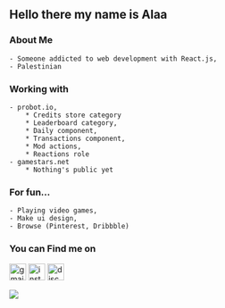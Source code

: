 <div align="left">
    
## Hello there my name is Alaa
    
### About Me
    - Someone addicted to web development with React.js,
    - Palestinian

### Working with
    - probot.io,
        * Credits store category
        * Leaderboard category,
        * Daily component,
        * Transactions component,
        * Mod actions,
        * Reactions role
    - gamestars.net
        * Nothing's public yet
    
### For fun...
    - Playing video games,
    - Make ui design,
    - Browse (Pinterest, Dribbble)

### You can Find me on
<a href="mailto://hijazialaa67@gmail.com"><img src="https://www.google.com/gmail/about/static/images/logo-gmail.png?cache=1adba63" alt="gmail" width="30"></a>
<a href="https://www.instagram.com/alaahijazi.7/" target="_blank"><img src="https://assets.stickpng.com/images/580b57fcd9996e24bc43c521.png" alt="instgram" width="30"></a>
<a href="https://discord.com/users/739422677525069834"><img src="https://www.freepnglogos.com/uploads/discord-logo-png/discord-will-provide-official-verification-esports-team-4.png" alt="discord" width="30"></a>




<a href="https://github.com/Alaa-Hijazi7">
   <img src="https://komarev.com/ghpvc/?username=Alaa-Hijazi7">
</a>
</div>
